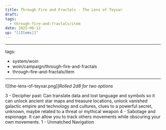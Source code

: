 ```yaml
---
title: Through Fire and Fractals - The Lens of Teyxar
draft: 
tags:
  - through-fire-and-fractals/item
date: 2025-06-12
up: "[[Items]]"
---
```


---
tags:
  - system/woin
  - woin/campaign/through-fire-and-fractals
  - through-fire-and-fractals/item
---
![[the-lens-of-teyxar.png]]*Rolled 2d8 for two options*

3 - Decipher past: Can translate data and lost language and symbols so it can unlock ancient star maps and treasure locations, unlock vanished galactic empire and technology and cultures, clues to a powerful secret, unknown, maybe related to a threat or mythical weapon
4 - Sabotage and espionage. It can allow you to track others movements while obscuring your own movements.
1 - Unmatched Navigation